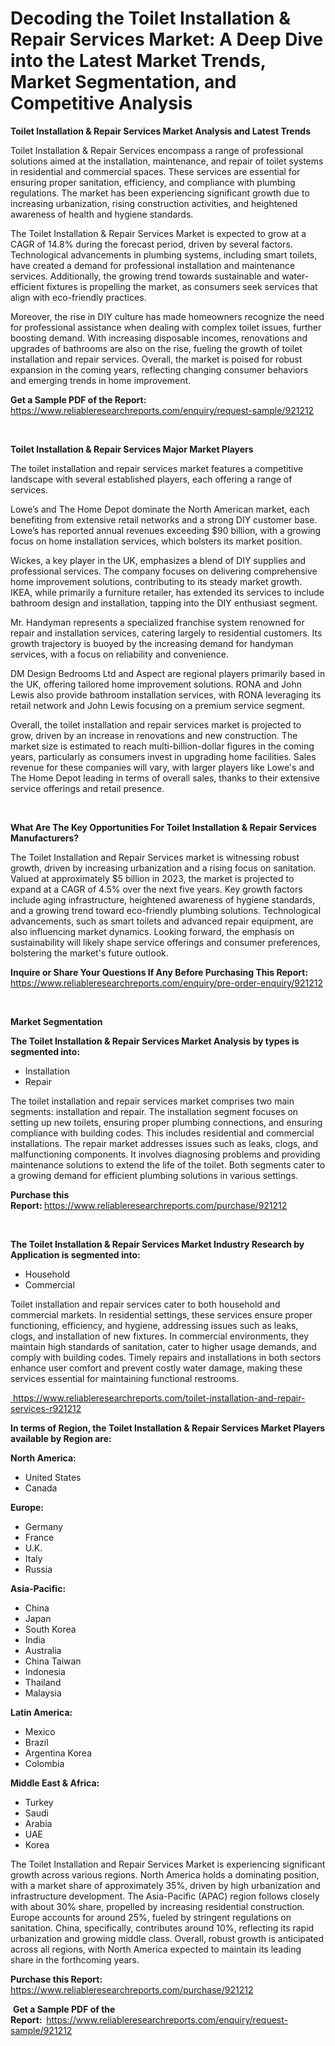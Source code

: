 <p><h1>Decoding the Toilet Installation & Repair Services Market: A Deep Dive into the Latest Market Trends, Market Segmentation, and Competitive Analysis</h1></p><p><strong>Toilet Installation & Repair Services Market Analysis and Latest Trends</strong></p>
<p><p>Toilet Installation & Repair Services encompass a range of professional solutions aimed at the installation, maintenance, and repair of toilet systems in residential and commercial spaces. These services are essential for ensuring proper sanitation, efficiency, and compliance with plumbing regulations. The market has been experiencing significant growth due to increasing urbanization, rising construction activities, and heightened awareness of health and hygiene standards.</p><p>The Toilet Installation & Repair Services Market is expected to grow at a CAGR of 14.8% during the forecast period, driven by several factors. Technological advancements in plumbing systems, including smart toilets, have created a demand for professional installation and maintenance services. Additionally, the growing trend towards sustainable and water-efficient fixtures is propelling the market, as consumers seek services that align with eco-friendly practices.</p><p>Moreover, the rise in DIY culture has made homeowners recognize the need for professional assistance when dealing with complex toilet issues, further boosting demand. With increasing disposable incomes, renovations and upgrades of bathrooms are also on the rise, fueling the growth of toilet installation and repair services. Overall, the market is poised for robust expansion in the coming years, reflecting changing consumer behaviors and emerging trends in home improvement.</p></p>
<p><strong>Get a Sample PDF of the Report:&nbsp;</strong> <a href="https://www.reliableresearchreports.com/enquiry/request-sample/921212?utm_campaign=3345&utm_medium=2&utm_source=Github&utm_content=ia&utm_term=18042025&utm_id=toilet-installation-repair-services">https://www.reliableresearchreports.com/enquiry/request-sample/921212</a></p>
<p>&nbsp;</p>
<p><strong>Toilet Installation & Repair Services Major Market Players</strong></p>
<p><p>The toilet installation and repair services market features a competitive landscape with several established players, each offering a range of services. </p><p>Lowe’s and The Home Depot dominate the North American market, each benefiting from extensive retail networks and a strong DIY customer base. Lowe’s has reported annual revenues exceeding $90 billion, with a growing focus on home installation services, which bolsters its market position.</p><p>Wickes, a key player in the UK, emphasizes a blend of DIY supplies and professional services. The company focuses on delivering comprehensive home improvement solutions, contributing to its steady market growth. IKEA, while primarily a furniture retailer, has extended its services to include bathroom design and installation, tapping into the DIY enthusiast segment.</p><p>Mr. Handyman represents a specialized franchise system renowned for repair and installation services, catering largely to residential customers. Its growth trajectory is buoyed by the increasing demand for handyman services, with a focus on reliability and convenience.</p><p>DM Design Bedrooms Ltd and Aspect are regional players primarily based in the UK, offering tailored home improvement solutions. RONA and John Lewis also provide bathroom installation services, with RONA leveraging its retail network and John Lewis focusing on a premium service segment.</p><p>Overall, the toilet installation and repair services market is projected to grow, driven by an increase in renovations and new construction. The market size is estimated to reach multi-billion-dollar figures in the coming years, particularly as consumers invest in upgrading home facilities. Sales revenue for these companies will vary, with larger players like Lowe's and The Home Depot leading in terms of overall sales, thanks to their extensive service offerings and retail presence.</p></p>
<p>&nbsp;</p>
<p><strong>What Are The Key Opportunities For Toilet Installation & Repair Services Manufacturers?</strong></p>
<p><p>The Toilet Installation and Repair Services market is witnessing robust growth, driven by increasing urbanization and a rising focus on sanitation. Valued at approximately $5 billion in 2023, the market is projected to expand at a CAGR of 4.5% over the next five years. Key growth factors include aging infrastructure, heightened awareness of hygiene standards, and a growing trend toward eco-friendly plumbing solutions. Technological advancements, such as smart toilets and advanced repair equipment, are also influencing market dynamics. Looking forward, the emphasis on sustainability will likely shape service offerings and consumer preferences, bolstering the market's future outlook.</p></p>
<p><strong>Inquire or Share Your Questions If Any Before Purchasing This Report:</strong> <a href="https://www.reliableresearchreports.com/enquiry/pre-order-enquiry/921212?utm_campaign=3345&utm_medium=2&utm_source=Github&utm_content=ia&utm_term=18042025&utm_id=toilet-installation-repair-services">https://www.reliableresearchreports.com/enquiry/pre-order-enquiry/921212</a></p>
<p>&nbsp;</p>
<p><strong>Market Segmentation</strong></p>
<p><strong>The Toilet Installation & Repair Services Market Analysis by types is segmented into:</strong></p>
<p><ul><li>Installation</li><li>Repair</li></ul></p>
<p><p>The toilet installation and repair services market comprises two main segments: installation and repair. The installation segment focuses on setting up new toilets, ensuring proper plumbing connections, and ensuring compliance with building codes. This includes residential and commercial installations. The repair market addresses issues such as leaks, clogs, and malfunctioning components. It involves diagnosing problems and providing maintenance solutions to extend the life of the toilet. Both segments cater to a growing demand for efficient plumbing solutions in various settings.</p></p>
<p><strong>Purchase this Report:&nbsp;</strong><a href="https://www.reliableresearchreports.com/purchase/921212?utm_campaign=3345&utm_medium=2&utm_source=Github&utm_content=ia&utm_term=18042025&utm_id=toilet-installation-repair-services">https://www.reliableresearchreports.com/purchase/921212</a></p>
<p>&nbsp;</p>
<p><strong>The Toilet Installation & Repair Services Market Industry Research by Application is segmented into:</strong></p>
<p><ul><li>Household</li><li>Commercial</li></ul></p>
<p><p>Toilet installation and repair services cater to both household and commercial markets. In residential settings, these services ensure proper functioning, efficiency, and hygiene, addressing issues such as leaks, clogs, and installation of new fixtures. In commercial environments, they maintain high standards of sanitation, cater to higher usage demands, and comply with building codes. Timely repairs and installations in both sectors enhance user comfort and prevent costly water damage, making these services essential for maintaining functional restrooms.</p></p>
<p><a href="https://www.reliableresearchreports.com/toilet-installation-and-repair-services-r921212?utm_campaign=3345&utm_medium=2&utm_source=Github&utm_content=ia&utm_term=18042025&utm_id=toilet-installation-repair-services">&nbsp;https://www.reliableresearchreports.com/toilet-installation-and-repair-services-r921212</a></p>
<p><strong>In terms of Region, the Toilet Installation & Repair Services Market Players available by Region are:</strong></p>
<p>
    <p> <strong> North America: </strong>
        <ul>
            <li>United States</li>
            <li>Canada</li>
        </ul>
        </p> 
    <p> <strong> Europe: </strong>
        <ul>
            <li>Germany</li>
            <li>France</li>
            <li>U.K.</li>
            <li>Italy</li>
            <li>Russia</li>
        </ul>
        </p> 
    <p> <strong> Asia-Pacific: </strong>
        <ul>
            <li>China</li>
            <li>Japan</li>
            <li>South Korea</li>
            <li>India</li>
            <li>Australia</li>
            <li>China Taiwan</li>
            <li>Indonesia</li>
            <li>Thailand</li>
            <li>Malaysia</li>
        </ul>
        </p> 
    <p> <strong> Latin America: </strong>
        <ul>
            <li>Mexico</li>
            <li>Brazil</li>
            <li>Argentina Korea</li>
            <li>Colombia</li>
        </ul>
        </p> 
    <p> <strong> Middle East & Africa: </strong>
        <ul>
            <li>Turkey</li>
            <li>Saudi</li>
            <li>Arabia</li>
            <li>UAE</li>
            <li>Korea</li>
        </ul>
    </p>
    </p>
<p><p>The Toilet Installation and Repair Services Market is experiencing significant growth across various regions. North America holds a dominating position, with a market share of approximately 35%, driven by high urbanization and infrastructure development. The Asia-Pacific (APAC) region follows closely with about 30% share, propelled by increasing residential construction. Europe accounts for around 25%, fueled by stringent regulations on sanitation. China, specifically, contributes around 10%, reflecting its rapid urbanization and growing middle class. Overall, robust growth is anticipated across all regions, with North America expected to maintain its leading share in the forthcoming years.</p></p>
<p><strong>Purchase this Report: </strong><a href="https://www.reliableresearchreports.com/purchase/921212?utm_campaign=3345&utm_medium=2&utm_source=Github&utm_content=ia&utm_term=18042025&utm_id=toilet-installation-repair-services">https://www.reliableresearchreports.com/purchase/921212</a></p>
<p>&nbsp;<strong>Get a Sample PDF of the Report:&nbsp;&nbsp;</strong><a href="https://www.reliableresearchreports.com/enquiry/request-sample/921212?utm_campaign=3345&utm_medium=2&utm_source=Github&utm_content=ia&utm_term=18042025&utm_id=toilet-installation-repair-services">https://www.reliableresearchreports.com/enquiry/request-sample/921212</a></p>
<p><strong></strong></p>
<p><p></p><p></p><p></p></p>